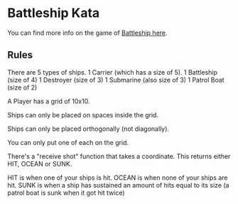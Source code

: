 # Battleship Kata

You can find more info on the game of [Battleship here](https://en.wikipedia.org/wiki/Battleship_(game)).

## Rules
There are 5 types of ships.
1 Carrier (which has a size of 5).
1 Battleship (size of 4)
1 Destroyer (size of 3)
1 Submarine (also size of 3)
1 Patrol Boat (size of 2)

A Player has a grid of 10x10.

Ships can only be placed on spaces inside the grid.

Ships can only be placed orthogonally (not diagonally).

You can only put one of each on the grid.

There's a "receive shot" function that takes a coordinate. This returns either HIT, OCEAN or SUNK.

HIT is when one of your ships is hit.
OCEAN is when none of your ships are hit.
SUNK is when a ship has sustained an amount of hits equal to its size (a patrol boat is sunk when it got hit twice)